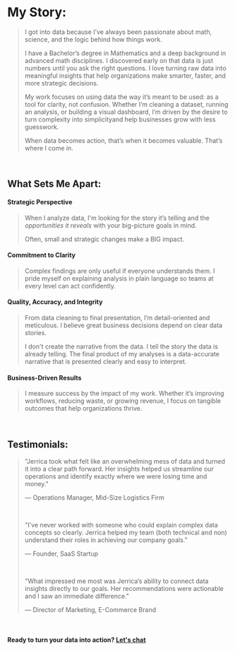 # My Story:

> I got into data because I’ve always been passionate about math, science, and the logic behind how things work.
>
> I have a Bachelor’s degree in Mathematics and a deep background in advanced math disciplines. I discovered early on that data is just numbers until you ask the right questions. I love turning raw data into meaningful insights that help organizations make smarter, faster, and more strategic decisions.
>
> My work focuses on using data the way it’s meant to be used: as a tool for clarity, not confusion. Whether I’m cleaning a dataset, running an analysis, or building a visual dashboard, I’m driven by the desire to turn complexity into simplicityand help businesses grow with less guesswork.
>
> When data becomes action, that’s when it becomes valuable. That’s where I come in.
> 

<br>

## What Sets Me Apart:

#### Strategic Perspective

> When I analyze data, I'm looking for the story it’s telling and the *opportunities it reveals* with your big-picture goals in mind.
>
> Often, small and strategic changes make a BIG impact.

#### Commitment to Clarity

> Complex findings are only useful if everyone understands them. I pride myself on explaining analysis in plain language so teams at every level can act confidently.
> 

#### Quality, Accuracy, and Integrity

> From data cleaning to final presentation, I’m detail-oriented and meticulous. I believe great business decisions depend on clear data stories.
>
> I don't create the narrative from the data. I tell the story the data is already telling. The final product of my analyses is a data-accurate narrative that is presented clearly and easy to interpret.
> 

#### Business-Driven Results

> I measure success by the impact of my work. Whether it’s improving workflows, reducing waste, or growing revenue, I focus on tangible outcomes that help organizations thrive.
> 

<br>

## Testimonials:

> "Jerrica took what felt like an overwhelming mess of data and turned it into a clear path forward. Her insights helped us streamline our operations and identify exactly where we were losing time and money."
>
> — Operations Manager, Mid-Size Logistics Firm
>
> <br>
>
> "I’ve never worked with someone who could explain complex data concepts so clearly. Jerrica helped my team (both technical and non) understand their roles in achieving our company goals."
>
> — Founder, SaaS Startup
>
> <br>
>
> "What impressed me most was Jerrica’s ability to connect data insights directly to our goals. Her recommendations were actionable and I saw an immediate difference."
>
> — Director of Marketing, E-Commerce Brand
> 
<br>

#### Ready to turn your data into action? [Let's chat](contact.md)
